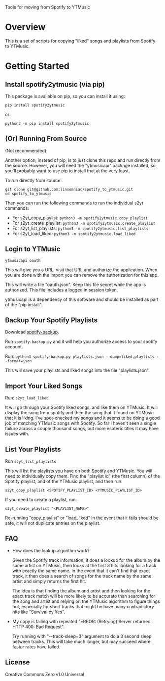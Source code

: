 Tools for moving from Spotify to YTMusic

# Overview

This is a set of scripts for copying "liked" songs and playlists from Spotify to YTMusic.

# Getting Started

## Install spotify2ytmusic (via pip)

This package is available on pip, so you can install it using:

`pip install spotify2ytmusic`

or:

`python3 -m pip install spotify2ytmusic`

## (Or) Running From Source

(Not recommended)

Another option, instead of pip, is to just clone this repo and run directly from the
source.  However, you will need the "ytmusicapi" package installed, so you'll probably
want to use pip to install that at the very least.

To run directly from source:

```shell
git clone git@github.com:linsomniac/spotify_to_ytmusic.git
cd spotify_to_ytmusic
```

Then you can run the following commands to run the individual s2yt commands:

- For s2yt_copy_playlist: `python3 -m spotify2ytmusic.copy_playlist`
- For s2yt_create_playlist: `python3 -m spotify2ytmusic.create_playlist`
- For s2yt_list_playlists: `python3 -m spotify2ytmusic.list_playlists`
- For s2yt_load_liked: `python3 -m spotify2ytmusic.load_liked`

## Login to YTMusic

`ytmusicapi oauth`

This will give you a URL, visit that URL and authorize the application.  When you are
done with the import you can remove the authorization for this app.

This will write a file "oauth.json".  Keep this file secret while the app is authorized.
This file includes a logged in session token.

ytmusicapi is a dependency of this software and should be installed as part of the "pip
install".

## Backup Your Spotify Playlists

Download
[spotify-backup](https://raw.githubusercontent.com/caseychu/spotify-backup/master/spotify-backup.py).

Run `spotify-backup.py` and it will help you authorize access to your spotify account.

Run: `python3 spotify-backup.py playlists.json --dump=liked,playlists --format=json`

This will save your playlists and liked songs into the file "playlists.json".

## Import Your Liked Songs

Run: `s2yt_load_liked`

It will go through your Spotify liked songs, and like them on YTMusic.  It will display
the song from spotify and then the song that it found on YTMusic that it is liking.  I've
spot-checked my songs and it seems to be doing a good job of matching YTMusic songs with
Spotify.  So far I haven't seen a single failure across a couple thousand songs, but more
esoteric titles it may have issues with.

## List Your Playlists

Run `s2yt_list_playlists`

This will list the playlists you have on both Spotify and YTMusic.  You will need to
individually copy them.  Find the "playlist id" (the first column) of the Spotify
playlist, and of the YTMusic playlist, and then run:

`s2yt_copy_playlist <SPOTIFY_PLAYLIST_ID> <YTMUSIC_PLAYLIST_ID>`

If you need to create a playlist, run:

`s2yt_create_playlist "<PLAYLIST_NAME>"`

Re-running "copy_playlist" or "load_liked" in the event that it fails should be safe, it
will not duplicate entries on the playlist.

## FAQ

- How does the lookup algorithm work?

  Given the Spotify track information, it does a lookup for the album by the same artist
  on YTMusic, then looks at the first 3 hits looking for a track with exactly the same
  name.  In the event that it can't find that exact track, it then does a search of songs
  for the track name by the same artist and simply returns the first hit.

  The idea is that finding the album and artist and then looking for the exact track match
  will be more likely to be accurate than searching for the song and artist and relying on
  the YTMusic algorithm to figure things out, especially for short tracks that might be
  have many contradictory hits like "Survival by Yes".

- My copy is failing with repeated "ERROR: (Retrying) Server returned HTTP 400: Bad
  Request".

  Try running with "--track-sleep=3" argument to do a 3 second sleep between tracks.  This
  will take much longer, but may succeed where faster rates have failed.

## License

Creative Commons Zero v1.0 Universal

[//]: # ( vim: set tw=90 ts=4 sw=4 ai: )
